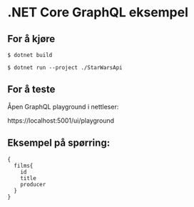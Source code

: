 ﻿# .NET Core GraphQL eksempel

## For å kjøre
`$ dotnet build`

`$ dotnet run --project ./StarWarsApi`

## For å teste
Åpen GraphQL playground i nettleser:

https://localhost:5001/ui/playground

## Eksempel på spørring:

```
{
  films{
    id
    title
    producer
  }
}
```
